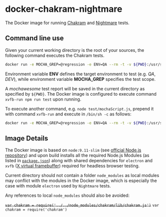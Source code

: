 # docker-chakram-nightmare

The Docker image for running [Chakram](https://github.com/CKOTech/checkout-chakram) and [Nightmare](https://github.com/segmentio/nightmare) tests.

## Command line use

Given your current working directory is the root of your sources, the following command executes the Chakram tests.

```bash
docker run -e MOCHA_GREP=@regression -e ENV=QA --rm -t -v ${PWD}:/usr/src/app vladimiraleksandrovcko/docker-chakram-nightmare:9.11-slim-tc
```

Environment variable **ENV** defines the target environment to test (e.g. _QA_, _DEV_), while environment variable **MOCHA_GREP** specifies the test scope. 

A _mochawesome_ test report will be saved in the current directory as specified by `${PWD}`. The Docker image is configured to execute command `xvfb-run npm run test` upon running. 

To execute another command, e.g. `node test/mochaScript.js`, prepend it with command `xvfb-run` and execute in `/bin/sh -c` as follows:

```bash
docker run -e MOCHA_GREP=@regression -e ENV=QA --rm -t -v ${PWD}:/usr/src/app vladimiraleksandrovcko/docker-chakram-nightmare:9.11-slim-tc /bin/sh -c 'xvfb-run node test/mochaScript.js'
```

## Image Details

The Docker image is based on `node:9.11-slim` (see [official Node.js repository](https://hub.docker.com/_/node/)) and upon build installs all the required Node.js Modules (as listed in [`package.json`](package.json)) along with shared dependencies for `electron` and `xvfb` ([X virtual framebuffer](https://en.wikipedia.org/wiki/Xvfb)) required for headless browser testing.

Current directory should not contain a folder `node_modules` as local modules may conflict with the modules in the Docker image, which is especially the case with module `electron` used by `Nightmare` tests.

Any references to local `node_modules` should also be avoided:

~~`var chakram = require('../../node_modules/chakram/lib/chakram.js')`~~
 `var chakram = require('chakram')`

